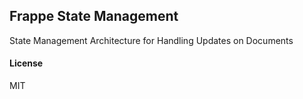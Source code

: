 ## Frappe State Management

State Management Architecture for Handling Updates on Documents

#### License

MIT